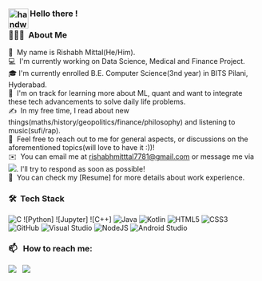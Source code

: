 


### <img alt="handwavegif" src="https://user-images.githubusercontent.com/39513876/112366216-8cfe7400-8cfe-11eb-8116-7d3dbae20e97.gif" width='40' align="left"/> Hello there !
### 👨🏻‍💻 &nbsp;About Me
👦 &nbsp;My name is Rishabh Mittal(He/Him).\
💻 &nbsp;I'm currently working on Data Science, Medical and Finance Project.\
🎓&nbsp;I'm currently enrolled B.E. Computer Science(3nd year) in BITS Pilani, Hyderabad.\
🌱 &nbsp;I'm on track for learning more about ML, quant and want to integrate these tech advancements to solve daily life problems.\
✍️ &nbsp;In my free time, I read about new things(maths/history/geopolitics/finance/philosophy) and listening to music(sufi/rap).\
💬 &nbsp;Feel free to reach out to me for general aspects, or discussions on the aforementioned topics(will love to have it :))!\
✉️ &nbsp;You can email me at rishabhmitttal7781@gmail.com or message me via <a href="https://www.linkedin.com/in/rishabh-mittal-66245a229//"><img src="https://img.shields.io/badge/linkedin-%230077B5.svg?style=for-the-badge&logo=linkedin&logoColor=white"/></a>. I'll try to respond as soon as possible!\
📄 &nbsp;You can check my [Resume] for more details about work experience.


### 🛠 &nbsp;Tech Stack
![C](https://img.shields.io/badge/c-%2300599C.svg?style=for-the-badge&logo=c&logoColor=white)
![Python]
![Jupyter]
![C++]
![Java](https://img.shields.io/badge/java-%23ED8B00.svg?style=for-the-badge&logo=java&logoColor=white)
![Kotlin](https://img.shields.io/badge/kotlin-%237F52FF.svg?style=for-the-badge&logo=kotlin&logoColor=white)
![HTML5](https://img.shields.io/badge/html5-%23E34F26.svg?style=for-the-badge&logo=html5&logoColor=white)
![CSS3](https://img.shields.io/badge/css3-%231572B6.svg?style=for-the-badge&logo=css3&logoColor=white)
![GitHub](https://img.shields.io/badge/github-%23121011.svg?style=for-the-badge&logo=github&logoColor=white)
![Visual Studio](https://img.shields.io/badge/Visual%20Studio-5C2D91.svg?style=for-the-badge&logo=visual-studio&logoColor=white)
![NodeJS](https://img.shields.io/badge/node.js-6DA55F?style=for-the-badge&logo=node.js&logoColor=white)
![Android Studio](https://img.shields.io/badge/Android%20Studio-3DDC84.svg?style=for-the-badge&logo=android-studio&logoColor=white)


### 📫 &nbsp; How to reach me:


<a href="https://www.linkedin.com/in/rishabh-mittal-66245a229//"><img src="https://img.shields.io/badge/linkedin-%230077B5.svg?style=for-the-badge&logo=linkedin&logoColor=white"/></a> &nbsp;
<a href="mailto:rishabhmittal7781@gmail.com"><img src="https://img.shields.io/badge/Gmail-D14836?style=for-the-badge&logo=gmail&logoColor=white" /></a> &nbsp;
&nbsp;
<!--
**NOOBBITS/NOOBBITS** is a ✨ _special_ ✨ repository because its `README.md` (this file) appears on your GitHub profile.

Here are some ideas to get you started:

- 🔭 I’m currently working on ...
- 🌱 I’m currently learning ...
- 👯 I’m looking to collaborate on ...
- 🤔 I’m looking for help with ...
- 💬 Ask me about ...
- 📫 How to reach me: ...
- 😄 Pronouns: ...
- ⚡ Fun fact: ...
-->







